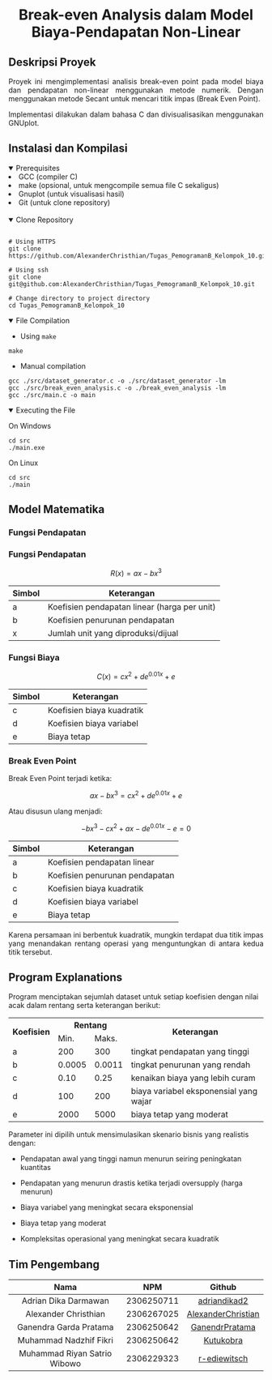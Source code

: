 
<div align="center">
    <h1>
        Break-even Analysis dalam Model Biaya-Pendapatan Non-Linear 
    </h1>
</div>


## Deskripsi Proyek

<div align="justify">
Proyek ini mengimplementasi analisis break-even point pada model biaya dan pendapatan non-linear menggunakan metode numerik. Dengan menggunakan metode Secant untuk mencari titik impas (Break Even Point).

Implementasi dilakukan dalam bahasa C dan divisualisasikan menggunakan GNUplot.
</div>

## Instalasi dan Kompilasi

<details open>
    <summary> Prerequisites </summary>
    <li> 
    GCC (compiler C)
    </li>
    <li>
    make (opsional, untuk mengcompile semua file C sekaligus)
    </li>
    <li>
    Gnuplot (untuk visualisasi hasil)
    </li>
    <li>
    Git (untuk clone repository)
    </li>
</details>

<br>

<details open>
    <summary> Clone Repository </summary>

```console

# Using HTTPS
git clone https://github.com/AlexanderChristhian/Tugas_PemogramanB_Kelompok_10.git

# Using ssh
git clone git@github.com:AlexanderChristhian/Tugas_PemogramanB_Kelompok_10.git

# Change directory to project directory
cd Tugas_PemogramanB_Kelompok_10

```
</details>

<details open>

<summary> File Compilation </summary>

* Using `make`

```console
make
```

* Manual compilation

```console
gcc ./src/dataset_generator.c -o ./src/dataset_generator -lm
gcc ./src/break_even_analysis.c -o ./break_even_analysis -lm
gcc ./src/main.c -o main
```

</details>

<details open>

<summary> Executing the File </summary>

On Windows
```console
cd src
./main.exe
```

On Linux
```console
cd src
./main
```

</details>


## Model Matematika

### Fungsi Pendapatan

### Fungsi Pendapatan

$$
R(x) = ax - bx^3
$$

| Simbol | Keterangan                          |
|--------|-------------------------------------|
| a      | Koefisien pendapatan linear (harga per unit) |
| b      | Koefisien penurunan pendapatan      |
| x      | Jumlah unit yang diproduksi/dijual  |


### Fungsi Biaya

$$
C(x) = cx^2 + de^{0.01x} + e
$$

| Simbol | Keterangan                          |
|--------|-------------------------------------|
| c      | Koefisien biaya kuadratik           |
| d      | Koefisien biaya variabel            |
| e      | Biaya tetap                         |

### Break Even Point

Break Even Point terjadi ketika:

$$
ax - bx^3 = cx^2 + de^{0.01x} + e
$$

Atau disusun ulang menjadi:

$$
{- bx^3 - cx^2 + ax - de^{0.01x} - e = 0}
$$

| Simbol | Keterangan                          |
|--------|-------------------------------------|
| a      | Koefisien pendapatan linear         |
| b      | Koefisien penurunan pendapatan      |
| c      | Koefisien biaya kuadratik           |
| d      | Koefisien biaya variabel            |
| e      | Biaya tetap                         |


<div align="justify">
Karena persamaan ini berbentuk kuadratik, mungkin terdapat dua titik impas yang menandakan rentang operasi yang menguntungkan di antara kedua titik tersebut.
</div>

## Program Explanations

Program menciptakan sejumlah dataset untuk setiap koefisien dengan nilai acak dalam rentang serta keterangan berikut:

<table>
<tr>
    <th rowspan="2">
        Koefisien
    </th>
    <th colspan="2">
        Rentang
    </th>
    <th rowspan="2">
        Keterangan
    </th>
</tr>
<tr>
    <td>
        Min.
    </td>
    <td>
        Maks.
    </td>
</tr>
<tr>
    <td>
        a
    </td>
    <td>
        200 
    </td>
    <td>
        300
    </td>
    <td>
        tingkat pendapatan yang tinggi
    </td>
</tr>
<tr>
    <td>
        b
    </td>
    <td>
        0.0005
    </td>
    <td>
        0.0011
    </td>
    <td>
        tingkat penurunan yang rendah
    </td>
</tr>
<tr>
    <td>
        c
    </td>
    <td>
        0.10 
    </td>
    <td> 
        0.25
    </td>
    <td>
        kenaikan biaya yang lebih curam
    </td>
</tr>
<tr>
    <td>
        d
    </td>
    <td>
        100 
    </td>
    <td> 
        200
    </td>
    <td>
        biaya variabel eksponensial yang wajar
    </td>
</tr>
<tr>
    <td>
        e
    </td>
    <td>
        2000 
    </td>
    <td> 
        5000
    </td>
    <td>
        biaya tetap yang moderat
    </td>
</tr>
</table>


Parameter ini dipilih untuk mensimulasikan skenario bisnis yang realistis dengan:
- Pendapatan awal yang tinggi namun menurun seiring peningkatan kuantitas

- Pendapatan yang menurun drastis ketika terjadi oversupply (harga menurun)

- Biaya variabel yang meningkat secara eksponensial

- Biaya tetap yang moderat

- Kompleksitas operasional yang meningkat secara kuadratik

## Tim Pengembang

|             Nama             |     NPM    | Github |
|:----------------------------:|:----------:|:------:|
|     Adrian Dika Darmawan     | 2306250711 |    [adriandikad2](https://github.com/adriandikad2)    |
|     Alexander Christhian     | 2306267025 |    [AlexanderChristian](https://github.com/AlexanderChristhian)     |
|    Ganendra Garda Pratama    | 2306250642 |    [GanendrPratama](https://github.com/GanendrPratama)    |
|    Muhammad Nadzhif Fikri    | 2306250642 |   [Kutukobra](https://github.com/Kutukobra)    |
| Muhammad Riyan Satrio Wibowo | 2306229323 |     [r-ediewitsch](https://github.com/r-ediewitsch)  |